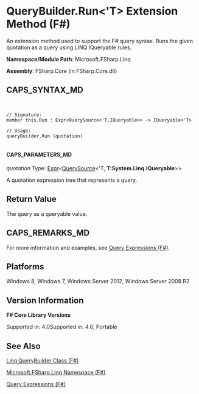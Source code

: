 # QueryBuilder.Run<'T> Extension Method (F#)

An extension method used to support the F# query syntax. Runs the given quotation as a query using LINQ IQueryable rules.

**Namespace/Module Path**: Microsoft.FSharp.Linq

**Assembly**: FSharp.Core (in FSharp.Core.dll)


## CAPS_SYNTAX_MD



```


// Signature:
member this.Run : Expr<QuerySource<'T,IQueryable>> -> IQueryable<'T>

// Usage:
queryBuilder.Run (quotation)


```



#### CAPS_PARAMETERS_MD
*quotation*
Type: [Expr](http://msdn.microsoft.com/en-us/library/975ca4d3-ac2b-46db-9f01-23cf8b190c6e)&lt;[QuerySource](http://msdn.microsoft.com/en-us/library/873589c1-c5dc-47d9-8abf-fee7258dfb00)&lt;'T,
**T:System.Linq.IQueryable**&gt;&gt;


A quotation expression tree that represents a query.




## Return Value
The query as a queryable value.


## CAPS_REMARKS_MD
For more information and examples, see [Query Expressions (F#)](http://msdn.microsoft.com/en-us/library/ff72235c-3ad8-4215-8679-2754484823db).


## Platforms
Windows 8, Windows 7, Windows Server 2012, Windows Server 2008 R2


## Version Information
**F# Core Library Versions**

Supported in: 4.0Supported in: 4.0, Portable




## See Also
[Linq.QueryBuilder Class &#40;F&#35;&#41;](Linq.QueryBuilder+Class+%28F%23%29.md)

[Microsoft.FSharp.Linq Namespace &#40;F&#35;&#41;](Microsoft.FSharp.Linq+Namespace+%28F%23%29.md)

[Query Expressions (F#)](http://msdn.microsoft.com/en-us/library/ff72235c-3ad8-4215-8679-2754484823db)

